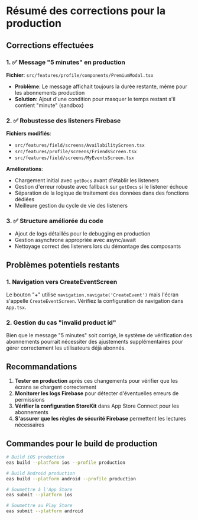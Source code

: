 # Résumé des corrections pour la production

## Corrections effectuées

### 1. ✅ Message "5 minutes" en production
**Fichier**: `src/features/profile/components/PremiumModal.tsx`
- **Problème**: Le message affichait toujours la durée restante, même pour les abonnements production
- **Solution**: Ajout d'une condition pour masquer le temps restant s'il contient "minute" (sandbox)

### 2. ✅ Robustesse des listeners Firebase
**Fichiers modifiés**:
- `src/features/field/screens/AvailabilityScreen.tsx`
- `src/features/profile/screens/FriendsScreen.tsx` 
- `src/features/field/screens/MyEventsScreen.tsx`

**Améliorations**:
- Chargement initial avec `getDocs` avant d'établir les listeners
- Gestion d'erreur robuste avec fallback sur `getDocs` si le listener échoue
- Séparation de la logique de traitement des données dans des fonctions dédiées
- Meilleure gestion du cycle de vie des listeners

### 3. ✅ Structure améliorée du code
- Ajout de logs détaillés pour le debugging en production
- Gestion asynchrone appropriée avec async/await
- Nettoyage correct des listeners lors du démontage des composants

## Problèmes potentiels restants

### 1. Navigation vers CreateEventScreen
Le bouton "+" utilise `navigation.navigate('CreateEvent')` mais l'écran s'appelle `CreateEventScreen`. Vérifiez la configuration de navigation dans `App.tsx`.

### 2. Gestion du cas "invalid product id"
Bien que le message "5 minutes" soit corrigé, le système de vérification des abonnements pourrait nécessiter des ajustements supplémentaires pour gérer correctement les utilisateurs déjà abonnés.

## Recommandations

1. **Tester en production** après ces changements pour vérifier que les écrans se chargent correctement
2. **Monitorer les logs Firebase** pour détecter d'éventuelles erreurs de permissions
3. **Vérifier la configuration StoreKit** dans App Store Connect pour les abonnements
4. **S'assurer que les règles de sécurité Firebase** permettent les lectures nécessaires

## Commandes pour le build de production

```bash
# Build iOS production
eas build --platform ios --profile production

# Build Android production  
eas build --platform android --profile production

# Soumettre à l'App Store
eas submit --platform ios

# Soumettre au Play Store
eas submit --platform android
```